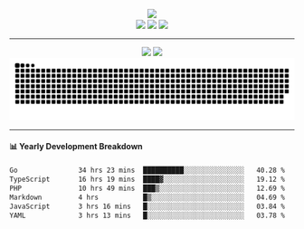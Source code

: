 <p align="center">
  <img src="https://readme-typing-svg.herokuapp.com?font=Fira+Code&pause=1000&color=FF69B4&center=true&vCenter=true&width=435&lines=%F0%9F%8F%B3%EF%B8%8F%E2%80%8D%E2%9A%A7%EF%B8%8F+BaiYi's+GitHub+Profile+%F0%9F%8F%B3%EF%B8%8F%E2%80%8D%E2%9A%A7%EF%B8%8F" />
  <br>
  <a href="https://mtf.wiki/"><img src="https://img.shields.io/static/v1?label=Gender&message=Male-To-Female&color=ff69b4&style=for-the-badge" /></a>
  <a href="https://github.com/WhiteElytra"><img src="https://img.shields.io/github/followers/WhiteElytra?label=github%20followers&logo=github&style=for-the-badge" /></a>
  <a href="https://twitter.com/WhiteElytra"><img src="https://img.shields.io/twitter/follow/WhiteElytra?label=twitter%20%40WhiteElytra&logo=twitter&style=for-the-badge" /></a>
</p>

-----

<p align="center">
  <img src="https://github-readme-stats.vercel.app/api?username=WhiteElytra&count_private=true&show_icons=true&theme=buefy" width="400" />
  <img src="https://streak-stats.demolab.com/?user=WhiteElytra" width="400" />
  <br>
  <img src="https://github.com/WhiteElytra/WhiteElytra/raw/output/github-contribution-grid-snake.svg" />
</p>

-----

#### 📊 Yearly Development Breakdown

<!--START_SECTION:waka-->

```text
Go               34 hrs 23 mins  ██████████░░░░░░░░░░░░░░░   40.28 %
TypeScript       16 hrs 19 mins  ████▓░░░░░░░░░░░░░░░░░░░░   19.12 %
PHP              10 hrs 49 mins  ███▒░░░░░░░░░░░░░░░░░░░░░   12.69 %
Markdown         4 hrs           █▒░░░░░░░░░░░░░░░░░░░░░░░   04.69 %
JavaScript       3 hrs 16 mins   █░░░░░░░░░░░░░░░░░░░░░░░░   03.84 %
YAML             3 hrs 13 mins   █░░░░░░░░░░░░░░░░░░░░░░░░   03.78 %
```

<!--END_SECTION:waka-->
